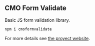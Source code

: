 ## CMO Form Validate

Basic JS form validation library.

`npm i cmoformvalidate`

For more details see [the proyect website](https://christianmo.github.io/CMOFormValidate/).